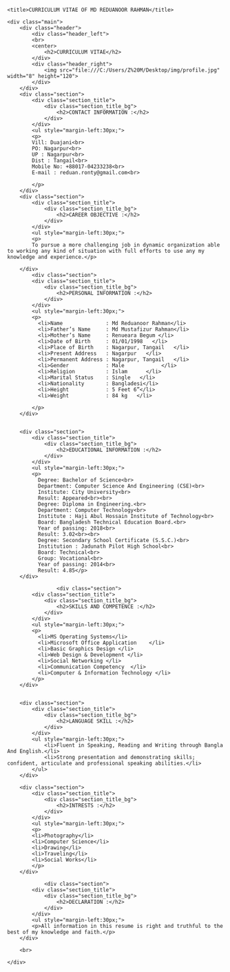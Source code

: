 <!DOCTYPE html>
<!-- saved from url=(0038)file:///C:/Users/Z%20M/Desktop/gg.html -->
<html><head><meta http-equiv="Content-Type" content="text/html; charset=UTF-8">

	<title>CURRICULUM VITAE OF MD REDUANOOR RAHMAN</title>

</head>
<body>

	<div class="main">
		<div class="header">
			<div class="header_left">
			<br>
			<center>
				<h2>CURRICULUM VITAE</h2>
			</div>
			<div class="header_right">
				<img src="file:///C:/Users/Z%20M/Desktop/img/profile.jpg" width="8" height="120">
			</div>
		</div>
		<div class="section">
			<div class="section_title">
				<div class="section_title_bg">
					<h2>CONTACT INFORMATION :</h2>
				</div>
			</div>
			<ul style="margin-left:30px;">
			<p>
			Vill: Duajani<br>
            PO: Nagarpur<br>
            UP : Nagarpur<br>
            Dist : Tangail<br>
            Mobile No: +88017-04233238<br>
            E-mail : reduan.ronty@gmail.com<br>

			</p>
		</div>
		<div class="section">
			<div class="section_title">
				<div class="section_title_bg">
					<h2>CAREER OBJECTIVE :</h2>
				</div>
			</div>
			<ul style="margin-left:30px;">
			<p>
			To pursue a more challenging job in dynamic organization able to working any kind of situation with full efforts to use any my knowledge and experience.</p>
			
		</div>
			<div class="section">
			<div class="section_title">
				<div class="section_title_bg">
					<h2>PERSONAL INFORMATION :</h2>
				</div>
			</div>
			<ul style="margin-left:30px;">
			<p>
			  <li>Name			    : Md Reduanoor Rahman</li>
		      <li>Father’s Name     : Md Mustafizur Rahman</li>  
			  <li>Mother’s Name     : Renueara Begum </li>   
			  <li>Date of Birth     : 01/01/1998   </li>    
			  <li>Place of Birth    : Nagarpur, Tangail   </li> 
			  <li>Present Address   : Nagarpur   </li> 
			  <li>Permanent Address : Nagarpur, Tangail   </li> 
			  <li>Gender            : Male            </li>
			  <li>Religion          : Islam      </li>                    
			  <li>Marital Status    : Single   </li>                
			  <li>Nationality       : Bangladesi</li>
			  <li>Height            : 5 Feet 6”</li>
			  <li>Weight            : 84 kg   </li>	

			</p>
		</div>
		
		
		<div class="section">
			<div class="section_title">
				<div class="section_title_bg">
					<h2>EDUCATIONAL INFORMATION :</h2>
				</div>
			</div>
			<ul style="margin-left:30px;">
			<p>
			  Degree: Bachelor of Science<br>
			  Department: Computer Science And Engineering (CSE)<br>
			  Institute: City University<br>
			  Result: Appeared<br><br>
			  Degree: Diploma in Engineering.<br>
			  Department: Computer Technology<br>
			  Institute : Haji Abul Hossain Institute of Technology<br>
			  Board: Bangladesh Technical Education Board.<br>
			  Year of passing: 2018<br>
			  Result: 3.02<br><br>
			  Degree: Secondary School Certificate (S.S.C.)<br>
		      Institution : Jadunath Pilot High School<br>
			  Board: Technical<br>
			  Group: Vocational<br>
			  Year of passing: 2014<br>
			  Result: 4.85</p>
		</div>
		
					<div class="section">
			<div class="section_title">
				<div class="section_title_bg">
					<h2>SKILLS AND COMPETENCE :</h2>
				</div>
			</div>
			<ul style="margin-left:30px;">
			<p>
			  <li>MS Operating Systems</li>
		      <li>Microsoft Office Application    </li>  
			  <li>Basic Graphics Design </li>   
			  <li>Web Design & Development </li>    
			  <li>Social Networking </li> 
			  <li>Communication Competency  </li> 
			  <li>Computer & Information Technology </li>	
			</p>
		</div>
		
		
		<div class="section">
			<div class="section_title">
				<div class="section_title_bg">
					<h2>LANGUAGE SKILL :</h2>
				</div>
			</div>
			<ul style="margin-left:30px;">
				<li>Fluent in Speaking, Reading and Writing through Bangla And English.</li>
				<li>Strong presentation and demonstrating skills; confident, articulate and professional speaking abilities.</li>
			</ul>
		</div>
		
		<div class="section">
			<div class="section_title">
				<div class="section_title_bg">
					<h2>INTRESTS :</h2>
				</div>
			</div>
			<ul style="margin-left:30px;">
			<p>
			<li>Photography</li>
		    <li>Computer Science</li>  
			<li>Drawing</li>   
			<li>Traveling</li>    
			<li>Social Works</li> 	
			</p>
		</div>
	
				<div class="section">
			<div class="section_title">
				<div class="section_title_bg">
					<h2>DECLARATION :</h2>
				</div>
			</div>
			<ul style="margin-left:30px;">
			<p>All information in this resume is right and truthful to the best of my knowledge and faith.</p>
		</div>
	
		<br>
		      
	</div>
